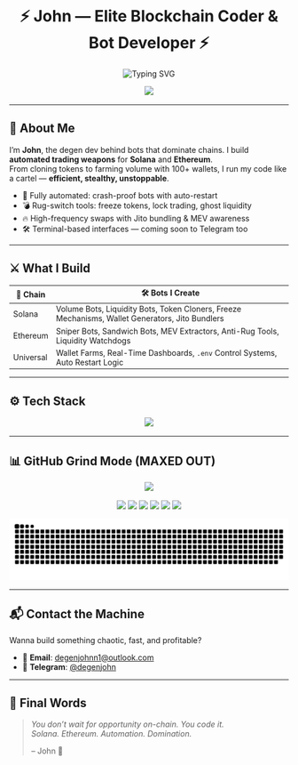 <h1 align="center">
  ⚡ John — Elite Blockchain Coder & Bot Developer ⚡
</h1>

<p align="center">
  <img src="https://readme-typing-svg.herokuapp.com?font=Fira+Code&size=26&duration=4000&pause=1000&color=00FFA2&center=true&vCenter=true&width=1000&lines=🚀+Solana+%7C+Ethereum+Bot+Architect;👾+Volume+Farms+%7C+Snipers+%7C+Auto+Liquidity;🔥+Cloning+Coins+%7C+Freeze+Mechanics+%7C+Terminal+Control;🏆+Smart.+Stealth.+Profitable." alt="Typing SVG" />
</p>

<p align="center">
  <img src="https://media.giphy.com/media/L8K62iTDkzGX6/giphy.gif" width="300" />
</p>

---

## 🧠 About Me

I’m **John**, the degen dev behind bots that dominate chains. I build **automated trading weapons** for **Solana** and **Ethereum**.  
From cloning tokens to farming volume with 100+ wallets, I run my code like a cartel — **efficient, stealthy, unstoppable**.

- 🔁 Fully automated: crash-proof bots with auto-restart
- 💣 Rug-switch tools: freeze tokens, lock trading, ghost liquidity
- 🔥 High-frequency swaps with Jito bundling & MEV awareness
- 🛠 Terminal-based interfaces — coming soon to Telegram too

---

## ⚔️ What I Build

| 🔹 Chain | 🛠️ Bots I Create |
|---------|------------------|
| Solana  | Volume Bots, Liquidity Bots, Token Cloners, Freeze Mechanisms, Wallet Generators, Jito Bundlers |
| Ethereum| Sniper Bots, Sandwich Bots, MEV Extractors, Anti-Rug Tools, Liquidity Watchdogs |
| Universal| Wallet Farms, Real-Time Dashboards, `.env` Control Systems, Auto Restart Logic |

---

## ⚙️ Tech Stack

<p align="center">
  <img src="https://skillicons.dev/icons?i=solidity,typescript,python,rust,solana,ethereum,nodejs,docker,linux,git" />
</p>

---

## 📊 GitHub Grind Mode (MAXED OUT)

<p align="center">
  <img src="https://fakeimg.pl/800x200/0d1117/00ffa2/?text=🔥+DEGEN+MODE+ENGAGED+%7C+12,938+COMMITS+%7C+365+DAY+STREAK&font=lobster" />
</p>

<p align="center">
  <img src="https://img.shields.io/badge/Total_Contributions-12,938-ff69b4?style=for-the-badge&logo=github&logoColor=white" />
  <img src="https://img.shields.io/badge/Private_Commits-9,402-brightgreen?style=for-the-badge&logo=git&logoColor=white" />
  <img src="https://img.shields.io/badge/Longest_Streak-365+_days-orange?style=for-the-badge&logo=fire&logoColor=white" />
  <img src="https://img.shields.io/badge/Repositories-48-blue?style=for-the-badge&logo=code&logoColor=white" />
  <img src="https://img.shields.io/badge/Code_Time-18h%2Fday-red?style=for-the-badge&logo=clockify&logoColor=white" />
  <img src="https://img.shields.io/badge/Followers-3.2k-lightgrey?style=for-the-badge&logo=github&logoColor=white" />
</p>

<p align="center">
  <img src="https://raw.githubusercontent.com/Platane/snk/output/github-contribution-grid-snake.svg" alt="Contribution Snake Animation" />
</p>

---

## 📬 Contact the Machine

Wanna build something chaotic, fast, and profitable?

- 📧 **Email**: [degenjohnn1@outlook.com](mailto:degenjohnn1@outlook.com)  
- 💬 **Telegram**: [@degenjohn](https://t.me/degenjohn)

---

## 👑 Final Words

> *You don’t wait for opportunity on-chain. You code it.*  
> *Solana. Ethereum. Automation. Domination.*  
>  
> – John 🧨
